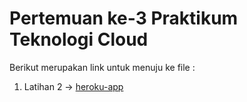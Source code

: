 # Pertemuan ke-3      Praktikum Teknologi Cloud

Berikut merupakan link untuk menuju ke file :

1. Latihan 2 -> [heroku-app](https://github.com/hudaimi/tekn-cloud-computing/blob/master/minggu-03/heroku-app.md)

